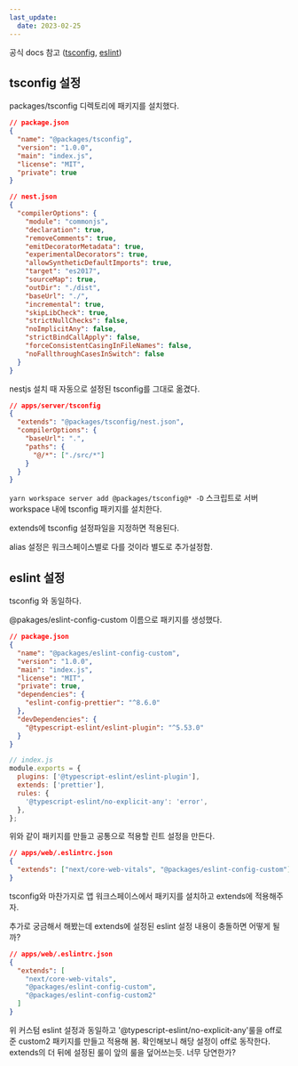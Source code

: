 ```yaml
---
last_update:
  date: 2023-02-25
---
```


공식 docs 참고 ([tsconfig](https://turbo.build/repo/docs/handbook/linting/typescript), [eslint](https://turbo.build/repo/docs/handbook/linting/eslint))

## tsconfig 설정

packages/tsconfig 디렉토리에 패키지를 설치했다.

```json
// package.json
{
  "name": "@packages/tsconfig",
  "version": "1.0.0",
  "main": "index.js",
  "license": "MIT",
  "private": true
}

// nest.json
{
  "compilerOptions": {
    "module": "commonjs",
    "declaration": true,
    "removeComments": true,
    "emitDecoratorMetadata": true,
    "experimentalDecorators": true,
    "allowSyntheticDefaultImports": true,
    "target": "es2017",
    "sourceMap": true,
    "outDir": "./dist",
    "baseUrl": "./",
    "incremental": true,
    "skipLibCheck": true,
    "strictNullChecks": false,
    "noImplicitAny": false,
    "strictBindCallApply": false,
    "forceConsistentCasingInFileNames": false,
    "noFallthroughCasesInSwitch": false
  }
}
```

nestjs 설치 때 자동으로 설정된 tsconfig를 그대로 옮겼다.

```json
// apps/server/tsconfig
{
  "extends": "@packages/tsconfig/nest.json",
  "compilerOptions": {
    "baseUrl": ".",
    "paths": {
      "@/*": ["./src/*"]
    }
  }
}
```

`yarn workspace server add @packages/tsconfig@* -D` 스크립트로 서버 workspace 내에 tsconfig 패키지를 설치한다.

extends에 tsconfig 설정파일을 지정하면 적용된다.

alias 설정은 워크스페이스별로 다를 것이라 별도로 추가설정함.

## eslint 설정

tsconfig 와 동일하다.

@pakages/eslint-config-custom 이름으로 패키지를 생성했다.

```json
// package.json
{
  "name": "@packages/eslint-config-custom",
  "version": "1.0.0",
  "main": "index.js",
  "license": "MIT",
  "private": true,
  "dependencies": {
    "eslint-config-prettier": "^8.6.0"
  },
  "devDependencies": {
    "@typescript-eslint/eslint-plugin": "^5.53.0"
  }
}
```

```jsx
// index.js
module.exports = {
  plugins: ['@typescript-eslint/eslint-plugin'],
  extends: ['prettier'],
  rules: {
    '@typescript-eslint/no-explicit-any': 'error',
  },
};
```

위와 같이 패키지를 만들고 공통으로 적용할 린트 설정을 만든다.

```json
// apps/web/.eslintrc.json
{
  "extends": ["next/core-web-vitals", "@packages/eslint-config-custom"]
}
```

tsconfig와 마찬가지로 앱 워크스페이스에서 패키지를 설치하고 extends에 적용해주자.

추가로 궁금해서 해봤는데 extends에 설정된 eslint 설정 내용이 충돌하면 어떻게 될까?

```json
// apps/web/.eslintrc.json
{
  "extends": [
    "next/core-web-vitals",
    "@packages/eslint-config-custom",
    "@packages/eslint-config-custom2"
  ]
}
```

위 커스텀 eslint 설정과 동일하고 '@typescript-eslint/no-explicit-any'룰을 off로 준 custom2 패키지를 만들고 적용해 봄. 확인해보니 해당 설정이 off로 동작한다. extends의 더 뒤에 설정된 룰이 앞의 룰을 덮어쓰는듯. 너무 당연한가?
